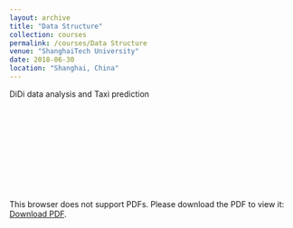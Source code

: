 ```yaml
---
layout: archive
title: "Data Structure"
collection: courses
permalink: /courses/Data Structure
venue: "ShanghaiTech University"
date: 2018-06-30
location: "Shanghai, China"
---
```

DiDi data analysis and Taxi prediction

<object data="http://haominstone.com/DSproj.pdf" type="application/pdf" width="700px" height="700px">
    <embed src="http://haominstone.com/DSproj.pdf">
        <p>This browser does not support PDFs. Please download the PDF to view it: <a href="http://haominstone.com/DSproj.pdf">Download PDF</a>.</p>
    </embed>
</object>